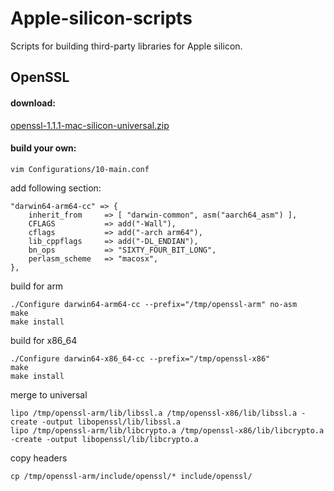 # Apple-silicon-scripts
Scripts for building third-party libraries for Apple silicon.


## OpenSSL

#### download:

[openssl-1.1.1-mac-silicon-universal.zip](https://github.com/CaptainTeemo/Apple-silicon-scripts/raw/main/openssl-1.1.1-mac-silicon-universal.zip)

#### build your own:

`vim Configurations/10-main.conf`

add following section:
```
"darwin64-arm64-cc" => {
    inherit_from     => [ "darwin-common", asm("aarch64_asm") ],
    CFLAGS           => add("-Wall"),
    cflags           => add("-arch arm64"),
    lib_cppflags     => add("-DL_ENDIAN"),
    bn_ops           => "SIXTY_FOUR_BIT_LONG",
    perlasm_scheme   => "macosx",
},
```

build for arm

```
./Configure darwin64-arm64-cc --prefix="/tmp/openssl-arm" no-asm
make
make install
```

build for x86_64

```
./Configure darwin64-x86_64-cc --prefix="/tmp/openssl-x86"
make
make install
```

merge to universal

```
lipo /tmp/openssl-arm/lib/libssl.a /tmp/openssl-x86/lib/libssl.a -create -output libopenssl/lib/libssl.a
lipo /tmp/openssl-arm/lib/libcrypto.a /tmp/openssl-x86/lib/libcrypto.a -create -output libopenssl/lib/libcrypto.a
```

copy headers

```
cp /tmp/openssl-arm/include/openssl/* include/openssl/
```
